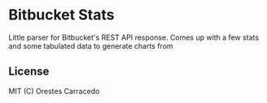 # Bitbucket Stats #
Little parser for Bitbucket's REST API response. Comes up with a few stats and some tabulated data to generate charts from

## License ##
MIT (C) Orestes Carracedo

